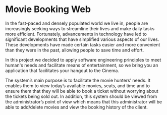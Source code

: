 ﻿# <a name="_toc135345133"></a>Movie Booking Web
In the fast-paced and densely populated world we live in, people are increasingly seeking ways to streamline their lives and make daily tasks more efficient. Fortunately, advancements in technology have led to significant developments that have simplified various aspects of our lives. These developments have made certain tasks easier and more convenient than they were in the past, allowing people to save time and effort.

In this project we decided to apply software engineering principles to meet human's needs and facilitate means of entertainment, so we bring you an application that facilitates your hangout to the Cinema.

The system’s main purpose is to facilitate the movie hunters’ needs. It enables them to view today’s available movies, seats, and time and to ensure them that they will be able to book a ticket without worrying about the tickets being sold out. In addition, this system should be viewed from the administrator’s point of view which means that this administrator will be able to add/delete movies and view the booking history of the client.


